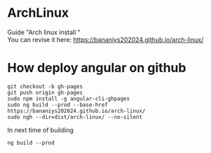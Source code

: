 # ArchLinux

Guide "Arch linux install "
<br>
You can revise it here: https://bananiys202024.github.io/arch-linux/


<h1>How deploy angular on github</h1>

    git checkout -b gh-pages
    git push origin gh-pages
    sudo npm install -g angular-cli-ghpages
    sudo ng build --prod --base-href https://bananiys202024.github.io/arch-linux/
    sudo ngh --dir=dist/arch-linux/ --no-silent

In next time of building 

    ng build --prod
